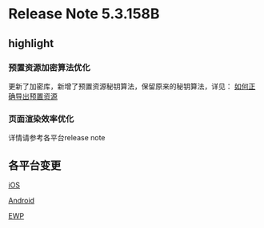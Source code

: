 # Release Note 5.3.158B

<!-- toc -->

## highlight

### 预置资源加密算法优化

更新了加密库，新增了预置资源秘钥算法，保留原来的秘钥算法，详见：
[如何正确导出预置资源](../../get_started/senior_topical/preset_resource.html)

### 页面渲染效率优化

详情请参考各平台release note

## 各平台变更

[iOS](../../ert_develop/release_note/ios/Release_Note_5.3.148-B~.md)

[Android](../../ert_develop/release_note/android/Release_Note_Android_5.3.158.md)

[EWP](ewp/release_note_5.3.148B-158B.md)
